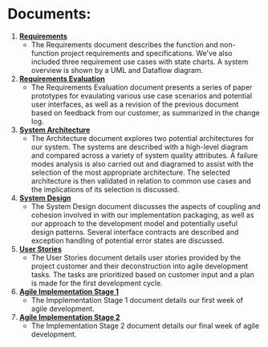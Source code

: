 # Documents:
1. [**Requirements**](HW1-Requirements.pdf)
	- The Requirements document describes the function and non-function project requirements and
	specifications. We've also included three requirement use cases with state charts. A system
	overview is shown by a UML and Dataflow diagram.
2. [**Requirements Evaluation**](HW2-EvaluatingRequirements.pdf)
	- The Requirements Evaluation document presents a series of paper prototypes for evaulating
	various use case scenarios and potential user interfaces, as well as a revision of the
	previous document based on feedback from our customer, as summarized in the change log.
3. [**System Architecture**](HW3-Architecture.pdf)
	- The Architecture document explores two potential architectures for our system. The systems
	are described with a high-level diagram and compared across a variety of system quality
	attributes. A failure modes analysis is also carried out and diagramed to assist with the
	selection of the most appropriate architecture. The selected architecture is then validated
	in relation to common use cases and the implications of its selection is discussed.
4. [**System Design**](HW4-Design.pdf)
	- The System Design document discusses the aspects of coupling and cohesion involved in with
	our implementation packaging, as well as our approach to the development model and potentially 
	useful design patterns. Several interface contracts are described and exception handling of 
	potential error states are discussed. 
5. [**User Stories**](HW5-UserStories.pdf)
	- The User Stories document details user stories provided by the project customer and their
	deconstruction into agile development tasks. The tasks are prioritized based on customer input
	and a plan is made for the first development cycle.
6. [**Agile Implementation Stage 1**](HW6-ImplementationStage1.pdf)
	- The Impplementation Stage 1 document details our first week of agile development.
7. [**Agile Implementation Stage 2**](HW7-ImplementationStage2.pdf)
	- The Implementation Stage 2 document details our final week of agile development.
